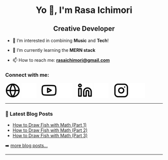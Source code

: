 <h1 align="center">Yo 👋,  I'm Rasa Ichimori</h1>
<h2 align="center">Creative Developer</h2>

- 👀 I’m interested in combining **Music** and **Tech**!

- 🌱 I’m currently learning  the **MERN stack**

- 📫 How to reach me: **rasaichimori@gmail.com**

### Connect with me:

[![website](globe-light.svg)](https://rasaichimori.com/#gh-light-mode-only)
[![website](globe-dark.svg)](https://rasaichimori.com/#gh-dark-mode-only)
&nbsp;&nbsp;
[![website](youtube-light.svg)](https://www.youtube.com/@raitunes)
[![website](youtube-dark.svg)](https://www.youtube.com/@raitunes)
&nbsp;&nbsp;
[![website](linkedin-light.svg)](https://linkedin.com/in/rasaichimori)
[![website](linkedin-dark.svg)](https://linkedin.com/in/rasaichimori)
&nbsp;&nbsp;
[![website](instagram-light.svg)](https://instagram.com/this.is.rai)
[![website](instagram-dark.svg)](https://instagram.com/this.is.rai)


---

### 📕 Latest Blog Posts

<!-- BLOG-POST-LIST:START -->
- [How to Draw Fish with Math (Part 1)](https://medium.com/@rasaichimori/how-to-draw-fish-with-math-part-1-5aa34ecceec7)
- [How to Draw Fish with Math (Part 2)](https://medium.com/@rasaichimori/how-to-draw-fish-with-math-part-2-8a07eac1b44a)
- [How to Draw Fish with Math (Part 3)](https://medium.com/@rasaichimori/how-to-draw-fish-with-math-part-3-490aca2c2afd)
<!-- BLOG-POST-LIST:END -->

➡️ [more blog posts...](https://medium.com/@rasaichimori)

---
